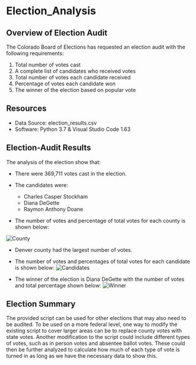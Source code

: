 # Election_Analysis

## Overview of Election Audit
The Colorado Board of Elections has requested an election audit with the following requirements:
1. Total number of votes cast
2. A complete list of candidates who received votes
3. Total number of votes each candidate received
4. Percentage of votes each candidate won
5. The winner of the election based on popular vote

## Resources
- Data Source: election_results.csv 
- Software: Python 3.7 & Visual Studio Code 1.63

## Election-Audit Results
The analysis of the election show that:
- There were 369,711 votes cast in the election.
- The candidates were:
   - Charles Casper Stockham
   - Diana DeGette
   - Raymon Anthony Doane
   
- The number of votes and percentage of total votes for each county is shown below:



![County](https://user-images.githubusercontent.com/96352427/149861077-8f94045f-b813-44e7-b835-f3f634a6364b.PNG)

- Denver county had the largest number of votes.

- The number of votes and percentages of total votes for each candidate is shown below:
![Candidates](https://user-images.githubusercontent.com/96352427/149861097-454a3cd0-a139-4aaf-937c-3228f6bcc3b1.PNG)

- The winner of the election is Diana DeGette with the number of votes and total percentage shown below:
![Winner](https://user-images.githubusercontent.com/96352427/149861114-e1a70c33-b562-4ec5-abe9-ab79fd171d41.PNG)
   
## Election Summary
The provided script can be used for other elections that may also need to be audited.
To be used on a more federal level, one way to modify the existing script to cover larger areas can be to replace county votes with state votes. 
Another modification to the script could include different types of votes, such as in person votes and absentee ballot votes. 
These could then be further analyzed to calculate how much of each type of vote is turned in as long as we have the necessary data to show this.


